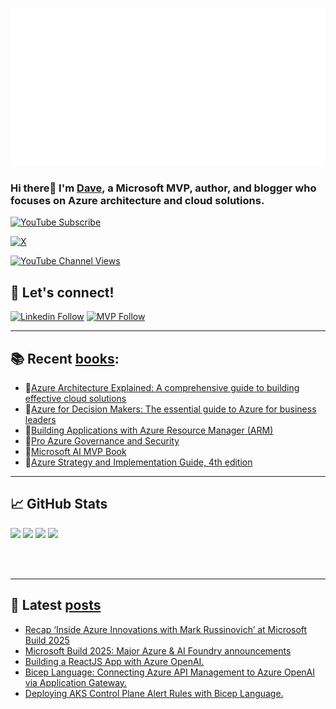 [![](./chat.svg)](https://twitter.com/daverndn)

### Hi there👋 I'm [Dave](https://linkedin.com/in/daverndn), a Microsoft MVP, author, and blogger who focuses on Azure architecture and cloud solutions.

[![YouTube Subscribe](https://img.shields.io/badge/YouTube_@azinsider-SUBSCRIBE-red?logo=youtube&style=for-the-badge&logoColor=red)](https://www.youtube.com/azinsider?sub_confirmation=1) 

[![X](https://img.shields.io/badge/@daverndn-000000?style=for-the-badge&logo=x&logoColor=white)](https://twitter.com/intent/follow?original_referer=https%3A%2F%2Fgithub.com%Fdaverndn&screen_name=daverndn)

[![YouTube Channel Views](https://img.shields.io/youtube/channel/views/UCz1Dfbvqa7aG2YPlnKTwriQ?label=YouTube%20Views&style=for-the-badge)](https://youtube.com/azinsider)


## 🚀 Let's connect!
[![Linkedin Follow](https://img.shields.io/static/v1?label=&message=Linkedin&color=blue&logo=linkedin&style=for-the-badge)](https://linkedin.com/in/daverndn)
[![MVP Follow](https://img.shields.io/static/v1?label=&message=MicrosoftMVP&color=blue&logo=microsoft&style=for-the-badge)](https://mvp.microsoft.com/en-us/PublicProfile/5000671?fullName=David%20Rend%C3%B3n)


---

## 📚 Recent [books](https://amazon.com/author/daverendon):
 - 📘[Azure Architecture Explained: A comprehensive guide to building effective cloud solutions](https://amzn.to/4863Ped)
 - 📘[Azure for Decision Makers: The essential guide to Azure for business leaders](https://amzn.to/3EzgiJZ)
 - 📘[Building Applications with Azure Resource Manager (ARM)](https://amzn.to/448fO8n)
 - 📘[Pro Azure Governance and Security](https://amzn.to/3XfsSGR)
 - 📘[Microsoft AI MVP Book](https://amzn.to/3NbPLX2)
 - 📘[Azure Strategy and Implementation Guide, 4th edition](https://amzn.to/3pgcAAU)

 
---

## 📈 GitHub Stats

![](http://github-stats-dr.vercel.app/api/cards/profile-details?username=daverendon&theme=aura)
![](http://github-profile-summary-cards.vercel.app/api/cards/repos-per-language?username=daverendon&theme=aura)
![](http://github-profile-summary-cards.vercel.app/api/cards/most-commit-language?username=daverendon&theme=aura)
![](http://github-stats-dr.vercel.app/api/cards/stats?username=daverendon&theme=aura)

<!---
![](https://azinsider-github-readme-stats.vercel.app/api?username=daverendon&theme=aura)
-->
<br /><br />

---

## 📝 Latest [posts](https://blog.azinsider.net)

<!-- BLOG_POSTS_START -->
- [Recap ‘Inside Azure Innovations with Mark Russinovich’ at Microsoft Build 2025](https://blog.azinsider.net/recap-inside-azure-innovations-with-mark-russinovich-at-microsoft-build-2025-842f5d90f3ab?source=user_profile_page---------0-------------7f23df591f29----------------------)
- [Microsoft Build 2025: Major Azure & AI Foundry announcements](https://blog.azinsider.net/microsoft-build-2025-major-azure-ai-foundry-announcements-77120be8d17b?source=user_profile_page---------1-------------7f23df591f29----------------------)
- [Building a ReactJS App with Azure OpenAI.](https://blog.azinsider.net/building-a-reactjs-app-with-azure-openai-dc64e032c8e5?source=user_profile_page---------2-------------7f23df591f29----------------------)
- [Bicep Language: Connecting Azure API Management to Azure OpenAI via Application Gateway.](https://blog.azinsider.net/bicep-language-connecting-azure-api-management-to-azure-openai-via-application-gateway-e092784b41c8?source=user_profile_page---------3-------------7f23df591f29----------------------)
- [Deploying AKS Control Plane Alert Rules with Bicep Language.](https://blog.azinsider.net/deploying-aks-control-plane-alert-rules-with-bicep-1242341e13d9?source=user_profile_page---------4-------------7f23df591f29----------------------)
<!-- BLOG_POSTS_END -->
           

<!--
**daveRendon/daverendon** is a ✨ _special_ ✨ repository because its `README.md` (this file) appears on your GitHub profile.

Here are some ideas to get you started:

- 🔭 I’m currently working on ...
- 🌱 I’m currently learning ...
- 👯 I’m looking to collaborate on ...
- 🤔 I’m looking for help with ...
- 💬 Ask me about ...
- 📫 How to reach me: ...
- 😄 Pronouns: ...
- ⚡ Fun fact: ...
-->
